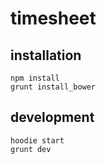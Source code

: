 # timesheet

## installation

```
npm install
grunt install_bower
```


## development

```
hoodie start
grunt dev
```
